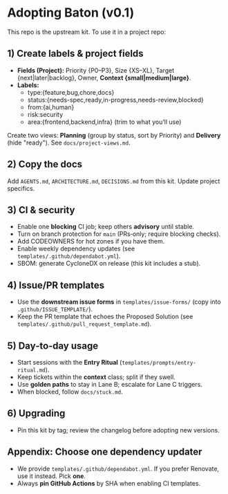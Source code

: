 # Adopting Baton (v0.1)

This repo is the upstream kit. To use it in a project repo:

## 1) Create labels & project fields
- **Fields (Project):** Priority {P0–P3}, Size {XS–XL}, Target {next|later|backlog}, Owner, **Context {small|medium|large}**.
- **Labels:**
  - type:{feature,bug,chore,docs}
  - status:{needs-spec,ready,in-progress,needs-review,blocked}
  - from:{ai,human}
  - risk:security
  - area:{frontend,backend,infra} (trim to what you’ll use)

Create two views: **Planning** (group by status, sort by Priority) and **Delivery** (hide "ready"). See `docs/project-views.md`.

## 2) Copy the docs
Add `AGENTS.md`, `ARCHITECTURE.md`, `DECISIONS.md` from this kit. Update project specifics.

## 3) CI & security
- Enable one **blocking** CI job; keep others **advisory** until stable.
- Turn on branch protection for `main` (PRs‑only; require blocking checks).
- Add CODEOWNERS for hot zones if you have them.
- Enable weekly dependency updates (see `templates/.github/dependabot.yml`).
- SBOM: generate CycloneDX on release (this kit includes a stub).

## 4) Issue/PR templates
- Use the **downstream issue forms** in `templates/issue-forms/` (copy into `.github/ISSUE_TEMPLATE/`).
- Keep the PR template that echoes the Proposed Solution (see `templates/.github/pull_request_template.md`).

## 5) Day‑to‑day usage
- Start sessions with the **Entry Ritual** (`templates/prompts/entry-ritual.md`).
- Keep tickets within the **context** class; split if they swell.
- Use **golden paths** to stay in Lane B; escalate for Lane C triggers.
- When blocked, follow `docs/stuck.md`.

## 6) Upgrading
- Pin this kit by tag; review the changelog before adopting new versions.

## Appendix: Choose one dependency updater
- We provide `templates/.github/dependabot.yml`. If you prefer Renovate, use it instead. Pick **one**.
- Always **pin GitHub Actions** by SHA when enabling CI templates.
